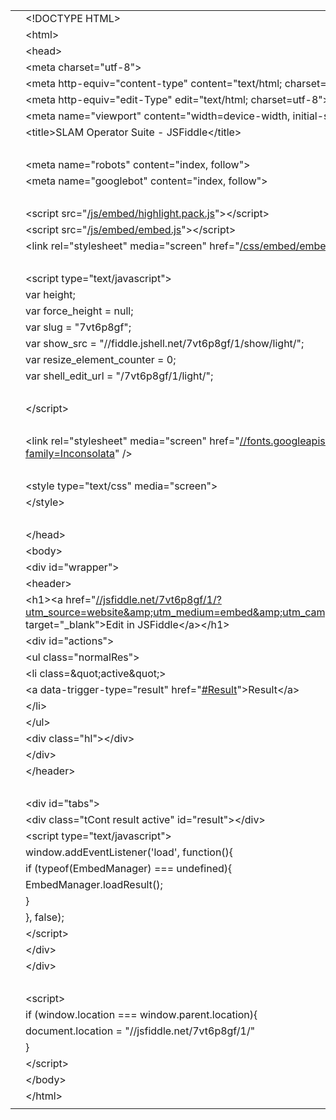 
<!-- saved from url=(0048)https://fiddle.jshell.net/7vt6p8gf/1/show/light/ -->
<html><head><meta http-equiv="Content-Type" content="text/html; charset=UTF-8"></head><body><div class="line-gutter-backdrop"></div><table><tbody><tr><td class="line-number" value="1"></td><td class="line-content"><span class="html-doctype">&lt;!DOCTYPE HTML&gt;</span></td></tr><tr><td class="line-number" value="2"></td><td class="line-content"><span class="html-tag">&lt;html&gt;</span></td></tr><tr><td class="line-number" value="3"></td><td class="line-content">  <span class="html-tag">&lt;head&gt;</span></td></tr><tr><td class="line-number" value="4"></td><td class="line-content">    <span class="html-tag">&lt;meta <span class="html-attribute-name">charset</span>="<span class="html-attribute-value">utf-8</span>"&gt;</span></td></tr><tr><td class="line-number" value="5"></td><td class="line-content">    <span class="html-tag">&lt;meta <span class="html-attribute-name">http-equiv</span>="<span class="html-attribute-value">content-type</span>" <span class="html-attribute-name">content</span>="<span class="html-attribute-value">text/html; charset=UTF-8</span>"&gt;</span></td></tr><tr><td class="line-number" value="6"></td><td class="line-content">    <span class="html-tag">&lt;meta <span class="html-attribute-name">http-equiv</span>="<span class="html-attribute-value">edit-Type</span>" <span class="html-attribute-name">edit</span>="<span class="html-attribute-value">text/html; charset=utf-8</span>"&gt;</span></td></tr><tr><td class="line-number" value="7"></td><td class="line-content">    <span class="html-tag">&lt;meta <span class="html-attribute-name">name</span>="<span class="html-attribute-value">viewport</span>" <span class="html-attribute-name">content</span>="<span class="html-attribute-value">width=device-width, initial-scale=1</span>"&gt;</span></td></tr><tr><td class="line-number" value="8"></td><td class="line-content">    <span class="html-tag">&lt;title&gt;</span>SLAM Operator Suite - JSFiddle<span class="html-tag">&lt;/title&gt;</span></td></tr><tr><td class="line-number" value="9"></td><td class="line-content"><br></td></tr><tr><td class="line-number" value="10"></td><td class="line-content">      <span class="html-tag">&lt;meta <span class="html-attribute-name">name</span>="<span class="html-attribute-value">robots</span>" <span class="html-attribute-name">content</span>="<span class="html-attribute-value">index, follow</span>"&gt;</span></td></tr><tr><td class="line-number" value="11"></td><td class="line-content">      <span class="html-tag">&lt;meta <span class="html-attribute-name">name</span>="<span class="html-attribute-value">googlebot</span>" <span class="html-attribute-name">content</span>="<span class="html-attribute-value">index, follow</span>"&gt;</span></td></tr><tr><td class="line-number" value="12"></td><td class="line-content"><br></td></tr><tr><td class="line-number" value="13"></td><td class="line-content">      <span class="html-tag">&lt;script <span class="html-attribute-name">src</span>="<a class="html-attribute-value html-resource-link" target="_blank" href="https://fiddle.jshell.net/js/embed/highlight.pack.js" rel="noreferrer noopener">/js/embed/highlight.pack.js</a>"&gt;</span><span class="html-tag">&lt;/script&gt;</span></td></tr><tr><td class="line-number" value="14"></td><td class="line-content">      <span class="html-tag">&lt;script <span class="html-attribute-name">src</span>="<a class="html-attribute-value html-resource-link" target="_blank" href="https://fiddle.jshell.net/js/embed/embed.js" rel="noreferrer noopener">/js/embed/embed.js</a>"&gt;</span><span class="html-tag">&lt;/script&gt;</span></td></tr><tr><td class="line-number" value="15"></td><td class="line-content">      <span class="html-tag">&lt;link <span class="html-attribute-name">rel</span>="<span class="html-attribute-value">stylesheet</span>" <span class="html-attribute-name">media</span>="<span class="html-attribute-value">screen</span>" <span class="html-attribute-name">href</span>="<a class="html-attribute-value html-resource-link" target="_blank" href="https://fiddle.jshell.net/css/embed/embed-light.css" rel="noreferrer noopener">/css/embed/embed-light.css</a>" /&gt;</span></td></tr><tr><td class="line-number" value="16"></td><td class="line-content"><br></td></tr><tr><td class="line-number" value="17"></td><td class="line-content">      <span class="html-tag">&lt;script <span class="html-attribute-name">type</span>="<span class="html-attribute-value">text/javascript</span>"&gt;</span></td></tr><tr><td class="line-number" value="18"></td><td class="line-content">        var height;</td></tr><tr><td class="line-number" value="19"></td><td class="line-content">        var force_height = null;</td></tr><tr><td class="line-number" value="20"></td><td class="line-content">        var slug = "7vt6p8gf";</td></tr><tr><td class="line-number" value="21"></td><td class="line-content">        var show_src = "//fiddle.jshell.net/7vt6p8gf/1/show/light/";</td></tr><tr><td class="line-number" value="22"></td><td class="line-content">        var resize_element_counter = 0;</td></tr><tr><td class="line-number" value="23"></td><td class="line-content">        var shell_edit_url = "/7vt6p8gf/1/light/";</td></tr><tr><td class="line-number" value="24"></td><td class="line-content"><br></td></tr><tr><td class="line-number" value="25"></td><td class="line-content">      <span class="html-tag">&lt;/script&gt;</span></td></tr><tr><td class="line-number" value="26"></td><td class="line-content"><br></td></tr><tr><td class="line-number" value="27"></td><td class="line-content">    <span class="html-tag">&lt;link <span class="html-attribute-name">rel</span>="<span class="html-attribute-value">stylesheet</span>" <span class="html-attribute-name">media</span>="<span class="html-attribute-value">screen</span>" <span class="html-attribute-name">href</span>="<a class="html-attribute-value html-resource-link" target="_blank" href="https://fonts.googleapis.com/css?family=Inconsolata" rel="noreferrer noopener">//fonts.googleapis.com/css?family=Inconsolata</a>" /&gt;</span></td></tr><tr><td class="line-number" value="28"></td><td class="line-content"><br></td></tr><tr><td class="line-number" value="29"></td><td class="line-content">    <span class="html-tag">&lt;style <span class="html-attribute-name">type</span>="<span class="html-attribute-value">text/css</span>" <span class="html-attribute-name">media</span>="<span class="html-attribute-value">screen</span>"&gt;</span></td></tr><tr><td class="line-number" value="30"></td><td class="line-content">    <span class="html-tag">&lt;/style&gt;</span></td></tr><tr><td class="line-number" value="31"></td><td class="line-content"><br></td></tr><tr><td class="line-number" value="32"></td><td class="line-content">  <span class="html-tag">&lt;/head&gt;</span></td></tr><tr><td class="line-number" value="33"></td><td class="line-content">  <span class="html-tag">&lt;body&gt;</span></td></tr><tr><td class="line-number" value="34"></td><td class="line-content">    <span class="html-tag">&lt;div <span class="html-attribute-name">id</span>="<span class="html-attribute-value">wrapper</span>"&gt;</span></td></tr><tr><td class="line-number" value="35"></td><td class="line-content">        <span class="html-tag">&lt;header&gt;</span></td></tr><tr><td class="line-number" value="36"></td><td class="line-content">          <span class="html-tag">&lt;h1&gt;</span><span class="html-tag">&lt;a <span class="html-attribute-name">href</span>="<a class="html-attribute-value html-external-link" target="_blank" href="https://jsfiddle.net/7vt6p8gf/1/?utm_source=website&amp;utm_medium=embed&amp;utm_campaign=7vt6p8gf" rel="noreferrer noopener">//jsfiddle.net/7vt6p8gf/1/?utm_source=website&amp;amp;utm_medium=embed&amp;amp;utm_campaign=7vt6p8gf</a>" <span class="html-attribute-name">target</span>="<span class="html-attribute-value">_blank</span>"&gt;</span>Edit in JSFiddle<span class="html-tag">&lt;/a&gt;</span><span class="html-tag">&lt;/h1&gt;</span></td></tr><tr><td class="line-number" value="37"></td><td class="line-content">          <span class="html-tag">&lt;div <span class="html-attribute-name">id</span>="<span class="html-attribute-value">actions</span>"&gt;</span></td></tr><tr><td class="line-number" value="38"></td><td class="line-content">            <span class="html-tag">&lt;ul <span class="html-attribute-name">class</span>="<span class="html-attribute-value">normalRes</span>"&gt;</span></td></tr><tr><td class="line-number" value="39"></td><td class="line-content">                <span class="html-tag">&lt;li <span class="html-attribute-name">class</span>=<span class="html-attribute-value">&amp;quot;active&amp;quot;</span>&gt;</span></td></tr><tr><td class="line-number" value="40"></td><td class="line-content">                  <span class="html-tag">&lt;a <span class="html-attribute-name">data-trigger-type</span>="<span class="html-attribute-value">result</span>" <span class="html-attribute-name">href</span>="<a class="html-attribute-value html-external-link" target="_blank" href="https://fiddle.jshell.net/7vt6p8gf/1/show/light/#Result" rel="noreferrer noopener">#Result</a>"&gt;</span>Result<span class="html-tag">&lt;/a&gt;</span></td></tr><tr><td class="line-number" value="41"></td><td class="line-content">                <span class="html-tag">&lt;/li&gt;</span></td></tr><tr><td class="line-number" value="42"></td><td class="line-content">            <span class="html-tag">&lt;/ul&gt;</span></td></tr><tr><td class="line-number" value="43"></td><td class="line-content">            <span class="html-tag">&lt;div <span class="html-attribute-name">class</span>="<span class="html-attribute-value">hl</span>"&gt;</span><span class="html-tag">&lt;/div&gt;</span></td></tr><tr><td class="line-number" value="44"></td><td class="line-content">          <span class="html-tag">&lt;/div&gt;</span></td></tr><tr><td class="line-number" value="45"></td><td class="line-content">        <span class="html-tag">&lt;/header&gt;</span></td></tr><tr><td class="line-number" value="46"></td><td class="line-content"><br></td></tr><tr><td class="line-number" value="47"></td><td class="line-content">        <span class="html-tag">&lt;div <span class="html-attribute-name">id</span>="<span class="html-attribute-value">tabs</span>"&gt;</span></td></tr><tr><td class="line-number" value="48"></td><td class="line-content">              <span class="html-tag">&lt;div <span class="html-attribute-name">class</span>="<span class="html-attribute-value">tCont result active</span>" <span class="html-attribute-name">id</span>="<span class="html-attribute-value">result</span>"&gt;</span><span class="html-tag">&lt;/div&gt;</span></td></tr><tr><td class="line-number" value="49"></td><td class="line-content">                <span class="html-tag">&lt;script <span class="html-attribute-name">type</span>="<span class="html-attribute-value">text/javascript</span>"&gt;</span></td></tr><tr><td class="line-number" value="50"></td><td class="line-content">                  window.addEventListener('load', function(){</td></tr><tr><td class="line-number" value="51"></td><td class="line-content">                    if (typeof(EmbedManager) === undefined){</td></tr><tr><td class="line-number" value="52"></td><td class="line-content">                        EmbedManager.loadResult();</td></tr><tr><td class="line-number" value="53"></td><td class="line-content">                    }</td></tr><tr><td class="line-number" value="54"></td><td class="line-content">                  }, false);</td></tr><tr><td class="line-number" value="55"></td><td class="line-content">                <span class="html-tag">&lt;/script&gt;</span></td></tr><tr><td class="line-number" value="56"></td><td class="line-content">        <span class="html-tag">&lt;/div&gt;</span></td></tr><tr><td class="line-number" value="57"></td><td class="line-content">    <span class="html-tag">&lt;/div&gt;</span></td></tr><tr><td class="line-number" value="58"></td><td class="line-content"><br></td></tr><tr><td class="line-number" value="59"></td><td class="line-content">    <span class="html-tag">&lt;script&gt;</span></td></tr><tr><td class="line-number" value="60"></td><td class="line-content">      if (window.location === window.parent.location){</td></tr><tr><td class="line-number" value="61"></td><td class="line-content">        document.location = "//jsfiddle.net/7vt6p8gf/1/"</td></tr><tr><td class="line-number" value="62"></td><td class="line-content">      }</td></tr><tr><td class="line-number" value="63"></td><td class="line-content">    <span class="html-tag">&lt;/script&gt;</span></td></tr><tr><td class="line-number" value="64"></td><td class="line-content">  <span class="html-tag">&lt;/body&gt;</span></td></tr><tr><td class="line-number" value="65"></td><td class="line-content"><span class="html-tag">&lt;/html&gt;</span></td></tr><tr><td class="line-number" value="66"></td><td class="line-content"><span class="html-end-of-file"></span></td></tr></tbody></table></body></html>

